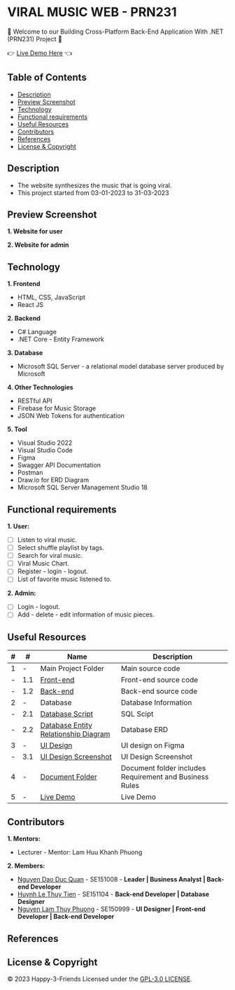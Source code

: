 # VIRAL MUSIC WEB - PRN231

:wave: Welcome to our Building Cross-Platform Back-End Application With .NET (PRN231) Project :wave:

:point_right: [Live Demo Here](https://youtu.be/55RuJXYfV-M?si=5co0a_88qqrX6dg8) :point_left:

## Table of Contents
- [Description](#description)
- [Preview Screenshot](#preview-screenshot)
- [Technology](#technology)
- [Functional requirements](#functional-requirements)
- [Useful Resources](#useful-resources)
- [Contributors](#contributors)
- [References](#references)
- [License & Copyright](#license--copyright)

## Description
- The website synthesizes the music that is going viral.
- This project started from 03-01-2023 to 31-03-2023

## Preview Screenshot

**1. Website for user**

**2. Website for admin**
  
## Technology
**1. Frontend**
  - HTML, CSS, JavaScript
  - React JS

**2. Backend**
  - C# Language
  - .NET Core - Entity Framework

**3. Database**
  - Microsoft SQL Server - a relational model database server produced by Microsoft

**4. Other Technologies**
- RESTful API
- Firebase for Music Storage
- JSON Web Tokens for authentication

**5. Tool**
  - Visual Studio 2022
  - Visual Studio Code 
  - Figma
  - Swagger API Documentation
  - Postman
  - Draw.io for ERD Diagram
  - Microsoft SQL Server Management Studio 18

## Functional requirements

**1. User:**
- [ ] Listen to viral music.
- [ ] Select shuffle playlist by tags.
- [ ] Search for viral music.
- [ ] Viral Music Chart.
- [ ] Register - login - logout.
- [ ] List of favorite music listened to.

**2. Admin:**
- [ ] Login - logout. 
- [ ] Add - delete - edit information of music pieces.

## Useful Resources

#| #| Name | Description
-| -| ---- | -----------
1| -| Main Project Folder | Main source code
-| 1.1| [Front-end](https://github.com/HAPPY-3-FRIENDS/viral-music-web) | Front-end source code
-| 1.2| [Back-end](https://github.com/HAPPY-3-FRIENDS/viral-music-back-end) | Back-end source code
2| -| Database | Database Information
-| 2.1| [Database Script](https://github.com/HAPPY-3-FRIENDS/viral-music-back-end/blob/main/database/ViralMusicDBScript.sql) | SQL Scipt
-| 2.2| [Database Entity Relationship Diagram]() | Database ERD
3| -| [UI Design](https://www.figma.com/proto/HDnvo2txSBeXvzgSTHeUyj/PRN231---Viral-Music-Web?node-id=12-263&scaling=scale-down&page-id=0%3A1&starting-point-node-id=17%3A293&show-proto-sidebar=1) | UI design on Figma
-| 3.1| [UI Design Screenshot](https://github.com/HAPPY-3-FRIENDS/viral-music-back-end/tree/main/UI) | UI Design Screenshot
4| -| [Document Folder](https://github.com/HAPPY-3-FRIENDS/viral-music-back-end/tree/main/Requirement) | Document folder includes Requirement and Business Rules
5| -| [Live Demo](https://youtu.be/55RuJXYfV-M?si=5co0a_88qqrX6dg8) | Live Demo

## Contributors
**1. Mentors:**
- Lecturer - Mentor: Lam Huu Khanh Phuong

**2. Members:**
- [Nguyen Dao Duc Quan](https://github.com/dq-qiji) - SE151008 - **Leader | Business Analyst | Back-end Developer**
- [Huynh Le Thuy Tien](https://github.com/tienhuynh-tn) - SE151104 - **Back-end Developer | Database Designer**
- [Nguyen Lam Thuy Phuong](https://github.com/nguyenlamthuyphuong25) - 	SE150999 - **UI Designer | Front-end Developer | Back-end Developer**

## References

## License & Copyright
&copy; 2023 Happy-3-Friends Licensed under the [GPL-3.0 LICENSE](https://github.com/HAPPY-3-FRIENDS/viral-music-back-end/blob/main/LICENSE).
